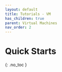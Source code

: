 ```yaml
---
layout: default
title: Tutorials - VM
has_children: true
parent: Virtual Machines
nav_order: 2
---
```


# Quick Starts
{: .no_toc }


